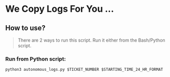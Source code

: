 # We Copy Logs For You ...

## How to use?
>There are 2 ways to run this script. Run it either from the Bash/Python script.

### Run from Python script:
```
python3 autonomous_logs.py $TICKET_NUMBER $STARTING_TIME_24_HR_FORMAT
```
